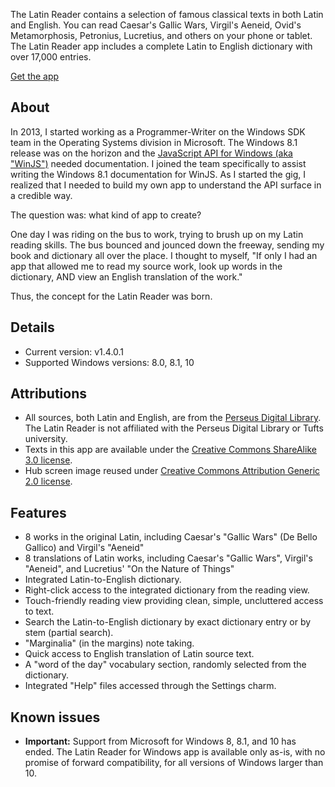 The Latin Reader contains a selection of famous classical texts in both Latin 
and English. You can read Caesar's Gallic Wars, Virgil's Aeneid, Ovid's
Metamorphosis, Petronius, Lucretius, and others on your phone or tablet. The
Latin Reader app includes a complete Latin to English dictionary with over 
17,000 entries.

<a href="https://apps.microsoft.com/detail/9wzdncrfjjc0?hl=en-US&gl=US" class="button">Get the app</a>

## About

In 2013, I started working as a Programmer-Writer on the Windows SDK team in
the Operating Systems division in Microsoft. The Windows 8.1 release was on
the horizon and the [JavaScript API for Windows (aka "WinJS")][js-api] needed
documentation. I joined the team specifically to assist writing the Windows 8.1
documentation for WinJS. As I started the gig, I realized that I needed to build 
my own app to understand the API surface in a credible way.

The question was: what kind of app to create?

One day I was riding on the bus to work, trying to brush up on my Latin
reading skills. The bus bounced and jounced down the freeway, sending my book
and dictionary all over the place. I thought to myself, "If only I had an app
that allowed me to read my source work, look up words in the dictionary, AND
view an English translation of the work."

Thus, the concept for the Latin Reader was born.

## Details

* Current version: v1.4.0.1
* Supported Windows versions: 8.0, 8.1, 10 

## Attributions

* All sources, both Latin and English, are from the
  [Perseus Digital Library][perseus]. The Latin Reader is not affiliated with
  the Perseus Digital Library or Tufts university.
* Texts in this app are available under the 
  [Creative Commons ShareAlike 3.0 license][tufts-license]. 
* Hub screen image reused under 
  [Creative Commons Attribution Generic 2.0 license][image-license].

## Features

* 8 works in the original Latin, including Caesar's "Gallic Wars" (De Bello
  Gallico) and Virgil's "Aeneid"
* 8 translations of Latin works, including Caesar's "Gallic Wars", Virgil's   
  "Aeneid", and Lucretius' "On the Nature of Things"
* Integrated Latin-to-English dictionary.
* Right-click access to the integrated dictionary from the reading view.
* Touch-friendly reading view providing clean, simple, uncluttered access to
  text.
* Search the Latin-to-English dictionary by exact dictionary entry or by stem
 (partial search).
* "Marginalia" (in the margins) note taking.
* Quick access to English translation of Latin source text.
* A "word of the day" vocabulary section, randomly selected from the dictionary.
* Integrated "Help" files accessed through the Settings charm.

## Known issues

+ **Important:** Support from Microsoft for Windows 8, 8.1, and 10 has ended.
  The Latin Reader for Windows app is available only as-is, with no promise
  of forward compatibility, for all versions of Windows larger than 10.

[js-api]: https://learn.microsoft.com/en-us/previous-versions/windows/apps/mt502392(v=win.10)
[perseus]: https://www.perseus.tufts.edu/hopper/
[tufts-license]: http://www.perseus.tufts.edu/hopper/opensource/download
[image-license]: http://creativecommons.org/licenses/by/2.0/legalcode
